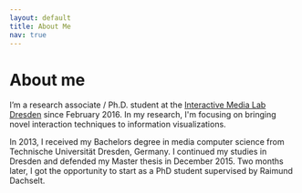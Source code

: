 ```yaml
---
layout: default
title: About Me
nav: true
---
```


# About me
I’m a research associate / Ph.D. student at the [Interactive Media Lab Dresden](https://imld.de/en/) since February 2016.
In my research, I'm focusing on bringing novel interaction techniques to information visualizations.

In 2013, I received my Bachelors degree in media computer science from Technische Universität Dresden, Germany.
I continued my studies in Dresden and defended my Master thesis in December 2015.
Two months later, I got the opportunity to start as a PhD student supervised by Raimund Dachselt.
